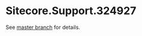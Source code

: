 # Sitecore.Support.324927

See [master branch](https://github.com/sitecoresupport/Sitecore.Support.324927) for details.